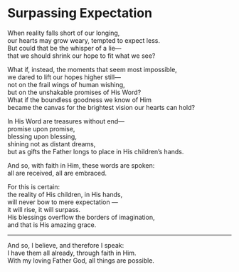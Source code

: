 # Surpassing Expectation

When reality falls short of our longing,<br>
our hearts may grow weary, tempted to expect less.<br>
But could that be the whisper of a lie—<br>
that we should shrink our hope to fit what we see? 

What if, instead, the moments that seem most impossible,<br>
we dared to lift our hopes higher still— <br>
not on the frail wings of human wishing,<br>
but on the unshakable promises of His Word?<br>
What if the boundless goodness we know of Him<br>
became the canvas for the brightest vision our hearts can hold? 

In His Word are treasures without end—<br>
 promise upon promise,<br>
 blessing upon blessing,<br>
 shining not as distant dreams,<br>
 but as gifts the Father longs to place in His children’s hands.

And so, with faith in Him, these words are spoken:<br>
all are received, all are embraced. 

For this is certain: <br>
the reality of His children, in His hands, <br>
will never bow to mere expectation —<br>
it will rise, it will surpass. <br>
His blessings overflow the borders of imagination,<br>
and that is His amazing grace. 


-----

And so, I believe, and therefore I speak:<br>
I have them all already, through faith in Him.<br>
With my loving Father God, all things are possible.
